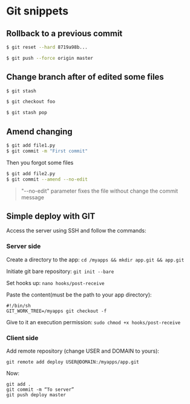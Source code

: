 # Git snippets


## Rollback to a previous commit

```sh
$ git reset --hard 8719a98b...

$ git push --force origin master
```

## Change branch after of edited some files
```sh
$ git stash 

$ git checkout foo 

$ git stash pop
```

## Amend changing
```sh
$ git add file1.py
$ git commit -m "First commit"
```

Then you forgot some files
```sh
$ git add file2.py
$ git commit --amend --no-edit
```
> "--no-edit" parameter fixes the file without change the commit message


## Simple deploy with GIT
Access the server using SSH and follow the commands:

### Server side

Create a directory to the app:
`cd /myapps && mkdir app.git && app.git`

Initiate git bare repository:
`git init --bare`

Set hooks up:
`nano hooks/post-receive`

Paste the content(must be the path to your app directory):
```
#!/bin/sh
GIT_WORK_TREE=/myapps git checkout -f
```

Give to it an execution permission:
`sudo chmod +x hooks/post-receive`

### Client side

Add remote repository (change USER and DOMAIN to yours):

`git remote add deploy USER@DOMAIN:/myapps/app.git`

Now:
```
git add .
git commit -m “To server”
git push deploy master
```
